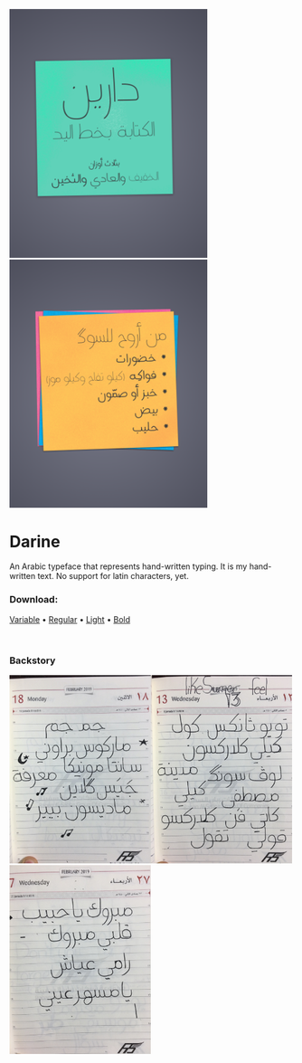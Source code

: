 
<img src="art/Darine-Poster.png" width="350" alt="Writing text using Darine typeface"/><img src="art/sticker-demo.png" width="350" alt="Writing text using Darine typeface"/>



# Darine

An Arabic typeface that represents hand-written typing. It is my hand-written text.
No support for latin characters, yet.

### Download:

 [Variable](https://raw.githubusercontent.com/bluemix/darine-typeface/master/DarineGX.ttf)	 •
 [Regular](https://raw.githubusercontent.com/bluemix/darine-typeface/master/Darine-Regular.ttf)	 • [Light](https://raw.githubusercontent.com/bluemix/darine-typeface/master/Darine-Light.ttf)  •  [Bold](https://raw.githubusercontent.com/bluemix/darine-typeface/master/Darine-Bold.ttf)

<br>

### Backstory

<img src="sketches/IMG_1245_2_resized.jpg" width="250" alt="Sketches for Darine typeface"/><img src="sketches/IMG_9892_resized.JPG" width="250" alt="Sketches for Darine typeface"/><img src="sketches/IMG_1378_resized.JPG" width="250" alt="Sketches for Darine typeface"/>





